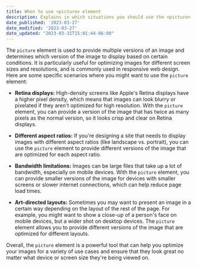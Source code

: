 ```yaml
---
title: When to use <picture> element
description: Explains in which situations you should use the <picture> element
date_published: '2023-03-27'
date_modified: '2023-03-27'
date_updated: "2023-03-31T15:01:44-06:00"
---
```

The `picture` element is used to provide multiple versions of an image and determines which version of the image to display based on certain conditions. It is particularly useful for optimizing images for different screen sizes and resolutions, and is commonly used in responsive web design.
Here are some specific scenarios where you might want to use the `picture` element:

* **Retina displays:** High-density screens like Apple's Retina displays have a higher pixel density, which means that images can look blurry or pixelated if they aren't optimized for high resolution. With the `picture` element, you can provide a version of the image that has twice as many pixels as the normal version, so it looks crisp and clear on Retina displays.

* **Different aspect ratios:** If you're designing a site that needs to display images with different aspect ratios (like landscape vs. portrait), you can use the `picture` element to provide different versions of the image that are optimized for each aspect ratio.

* **Bandwidth limitations:** Images can be large files that take up a lot of bandwidth, especially on mobile devices. With the `picture` element, you can provide smaller versions of the image for devices with smaller screens or slower internet connections, which can help reduce page load times.

* **Art-directed layouts:** Sometimes you may want to present an image in a certain way depending on the layout of the rest of the page. For example, you might want to show a close-up of a person's face on mobile devices, but a wider shot on desktop devices. The `picture` element allows you to provide different versions of the image that are optimized for different layouts.

Overall, the `picture` element is a powerful tool that can help you optimize your images for a variety of use cases and ensure that they look great no matter what device or screen size they're being viewed on.

